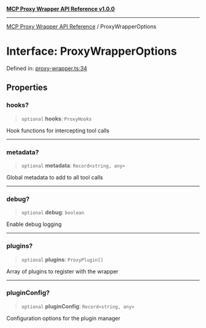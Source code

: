 [**MCP Proxy Wrapper API Reference v1.0.0**](../README.md)

***

[MCP Proxy Wrapper API Reference](../globals.md) / ProxyWrapperOptions

# Interface: ProxyWrapperOptions

Defined in: [proxy-wrapper.ts:34](https://github.com/crazyrabbitLTC/mcp-proxy-wrapper/blob/main/src/proxy-wrapper.ts#L34)

## Properties

### hooks?

> `optional` **hooks**: `ProxyHooks`

Hook functions for intercepting tool calls

***

### metadata?

> `optional` **metadata**: `Record<string, any>`

Global metadata to add to all tool calls

***

### debug?

> `optional` **debug**: `boolean`

Enable debug logging

***

### plugins?

> `optional` **plugins**: `ProxyPlugin[]`

Array of plugins to register with the wrapper

***

### pluginConfig?

> `optional` **pluginConfig**: `Record<string, any>`

Configuration options for the plugin manager

